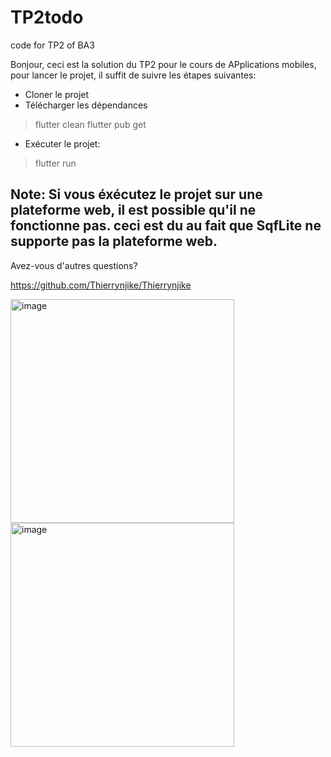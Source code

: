 # TP2todo
code for TP2 of BA3

Bonjour, ceci est la solution du TP2 pour le cours de APplications mobiles, 
pour lancer le projet, il suffit de suivre les étapes suivantes:

- Cloner le projet
- Télécharger les dépendances
> flutter clean
> flutter pub get

- Exécuter le projet:
> flutter run

## Note: Si vous éxécutez le projet sur une plateforme web, il est possible qu'il ne fonctionne pas. ceci est du au fait que SqfLite ne supporte pas la plateforme web.


Avez-vous d'autres questions? 

https://github.com/Thierrynjike/Thierrynjike

<img width="358" alt="image" src="https://user-images.githubusercontent.com/39903360/169159831-8e15fda3-2b6a-4e7b-9484-eaec9b2fae11.png">

<img width="358" alt="image" src="https://user-images.githubusercontent.com/39903360/169159939-d58836e7-b48d-43d7-9e66-bf3a71aaff20.png">
